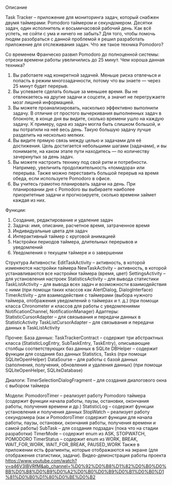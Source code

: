 Описание

Task Tracker – приложение для мониторинга задач, который снабжен двумя таймерами: Pomodoro таймером и секундомером.
Десятки задач, один исполнитель и восьмичасовой рабочий день. Как всё успеть, не сойти с ума и ничего не забыть? Для того, чтобы помочь людям разобраться с данной проблемой я решил разработать приложение для отслеживания задач. Что же такое техника Pomodoro?

Со временем Франческо развил Pomodoro до полноценной системы: отрезки времени работы увеличились до 25 минут. 
Чем хороша данная техника?
1.	Вы работаете над конкретной задачей. Меньше риска отвлечься и попасть в режим многозадачности, потому что вы знаете — через 25 минут будет перерыв.
2.	Вы успеваете сделать больше за меньшее время. Вы не отвлекаетесь на другие задачи и соцсети, а значит не перегружаете мозг лишней информацией.
3.	Вы можете проанализировать, насколько эффективно выполнили задачу. В отличие от простого вычеркивания выполненных задач в блокноте, в конце дня вы видите, сколько времени ушло на каждую задачу. К примеру, одна из задач могла быть слишком большой, и вы потратили на неё весь день. Такую большую задачу лучше разделить на несколько мелких.
4.	Вы видите прямую связь между целью и задачами для её достижения. Цель достигается небольшими шагами (задачами), и вы понимаете, на каком этапе пути находитесь — по количеству зачеркнутых за день задач.
5.	Вы можете настроить технику под свой ритм и потребности. Например, увеличить продолжительность «помидора» или перерыва. Также можно переставить большой перерыв на время обеда, если используете Pomodoro в офисе.
6.	Вы учитесь грамотно планировать задачи на день. При планировании дня с Pomodoro вы выбираете наиболее приоритетные задачи и прогнозируете, сколько времени займет каждая из них.

Функции:
1.	Создание, редактирование и удаление задач
2.	Задача: имя, описание, расчетное время, затраченное время
3.	Индивидуальные цвета для задач
4.	Интерактивный таймер с круговой анимацией
5.	Настройки периодов таймера, длительных перерывов и уведомлений
6.	Уведомления о текущем таймере и о завершении

Структура
Активности:
EditTaskActivity – активность, в которой изменяются настройки таймера
NewTaskActivity – активность, в которой устанавливаются все настройки таймера (время, цвет)
SettingsActivity – для установления настроек
StatisticsActivity – для вывода статистики
TaskListActivity – для вывода всех задач и возможности взаимодействия с ними (при помощи таких классов как AlertDialog, DialogInterface)
TimerActivity – для взаимодействия с таймерами (выбора нужного таймера, отображения уведомлений о таймерах и т. д.) (при помощи класса Chronometer и классов для работы с уведомлениями NotificationChannel, NotificationManager)
Адаптеры:
StatisticCursorAdapter – для связывания и передачи данных в StatisticActivity
TaskListCursorAdapter – для связывания и передачи данных в TaskListActivity

Прочее:
База данных:
TaskTrackerContract – содержит три абстрактных класса (StatisticLogEntry, SubTaskEntry, TaskEntry), описывающие столбцы соответствующих баз данных в SQLite
DBHelper – содержит функции для создания баз данных Statistics, Tasks (при помощи SQLiteOpenHelper)
DataSourse – для работы с базой данных (заполнения, получения, обновления и удаления данных) (при помощи SQLiteOpenHelper, SQLiteDatabase)

Диалоги: 
TimerSelectionDialogFragment – для создания диалогового окна с выбором таймера

Модели:
PomodoroTimer – реализует работу Pomodoro таймера (содержит функции начала работы, паузы, остановки, окончания работы, получения времени и др.)
StatisticLog – содержит функции установления и получения данных
StopWatch – реализует работу секундомера (как и PomodoroTimer содержит функции для начала работы, паузы, остановки, окончания работы, получения времени и самой работы)
SubTask – для создания подзадач (пока что на стадии разработки)
TimerMode – содержит enum из ASK, STOPWATCH, POMODORO
TimerStatus – содержит enum из WORK, BREAK, WAIT_FOR_WORK, WAIT_FOR_BREAK, PAUSED_WORK
Также в приложении есть фрагменты, которые отображаются на экране (для отображения статистики, задачи).
Видео-демонстрация работы проекта https://www.youtube.com/watch?v=q46V3IBVRfM&ab_channel=%D0%92%D0%B8%D1%82%D0%B0%D0%BB%D0%B8%D0%B9%D0%A2%D0%B0%D0%B9%D0%B1%D0%B0%D1%81%D0%B0%D1%80%D0%BE%D0%B2
